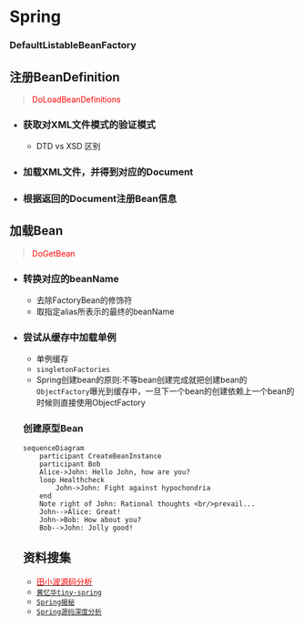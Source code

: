 # Spring
### DefaultListableBeanFactory
## 注册BeanDefinition
> <font color="red">DoLoadBeanDefinitions</font>

- ### 获取对XML文件模式的验证模式
  - DTD vs XSD 区别
- ### 加载XML文件，并得到对应的Document
- ### 根据返回的Document注册Bean信息
## 加载Bean
> <font color="red">DoGetBean</font>

- ### 转换对应的beanName
  -  去除FactoryBean的修饰符
  - 取指定alias所表示的最终的beanName
- ### 尝试从缓存中加载单例
  - 单例缓存
  - `singletonFactories`
  - Spring创建bean的原则:不等bean创建完成就把创建bean的`ObjectFactory`曝光到缓存中，一旦下一个bean的创建依赖上一个bean的时候则直接使用ObjectFactory

  ### 创建原型Bean
  ```mermaid
  sequenceDiagram
      participant CreateBeanInstance
      participant Bob
      Alice->John: Hello John, how are you?
      loop Healthcheck
          John->John: Fight against hypochondria
      end
      Note right of John: Rational thoughts <br/>prevail...
      John-->Alice: Great!
      John->Bob: How about you?
      Bob-->John: Jolly good!
  ```

  ## 资料搜集
  - [<font color="red">田小波源码分析</font>](https://www.tianxiaobo.com/2018/05/30/Spring-IOC-%E5%AE%B9%E5%99%A8%E6%BA%90%E7%A0%81%E5%88%86%E6%9E%90%E7%B3%BB%E5%88%97%E6%96%87%E7%AB%A0%E5%AF%BC%E8%AF%BB/)
  - [`黄忆华tiny-spring`](https://www.zybuluo.com/dugu9sword/note/382745)
  - [`Spring揭秘`](https://www.dropbox.com/s/93b7vkukf27t5q5/spring%E6%8F%AD%E7%A7%98.pdf?dl=0)
  - [`Spring源码深度分析`](https://www.dropbox.com/s/xot5ipi6hkmco09/Spring-deep.pdf?dl=0)
